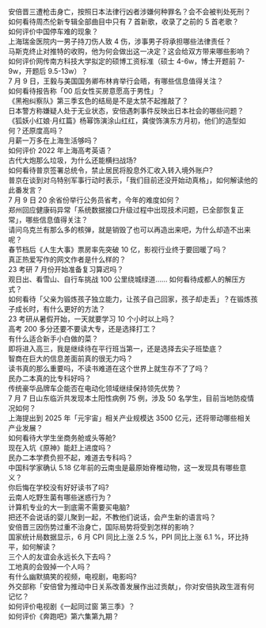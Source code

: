 安倍晋三遭枪击身亡，按照日本法律行凶者涉嫌何种罪名？会不会被判处死刑？  
如何看待周杰伦新专辑全部曲目中只有 7 首新歌，收录了之前的 5 首老歌？  
如何评价中国停车难的现象？  
上海瑞金医院内一男子持刀伤人致 4 伤，涉事男子将承担哪些法律责任？  
马斯克终止对推特的收购，他为何会做出这一决定？这会给双方带来哪些影响？  
如何评价网传南方科技大学拟定的硕博工资标准（硕士 4-6w，博士开题前 7-9w，开题后 9.5-13w）？  
7 月 9 日，王毅与美国国务卿布林肯举行会晤，有哪些信息值得关注？  
如何看待报告称「00 后女性买房意愿高于男性」？  
《黑袍纠察队》第三季玄色的结局是不是太禁不起推敲了？  
日本警方称嫌疑人处于无业状态，安倍遇刺事件反映出日本社会的哪些问题？  
《狐妖小红娘·月红篇》杨幂饰演涂山红红，龚俊饰演东方月初，他们的造型如何？还原度高吗？  
月薪一万多在上海生活够吗？  
如何评价 2022 年上海高考英语？  
古代大炮那么垃圾，为什么还能横扫战场?  
如何看待普京签署总统令，禁止居民将股息外汇收入转入境外账户?  
普京在谈到对乌特别军事行动时表示，「我们目前还没开始动真格」，如何解读他的此番发言？  
7 月 9 日 20 余省份举行公务员省考，今年的难度如何？  
郑州回应健康码异常「系统数据接口升级过程中出现技术问题，已全部恢复正常」，哪些信息值得关注？  
请问乌克兰有那么多的核弹，就是销毁了也可以再造出来吧，为什么却造不出来呢？  
春节档后《人生大事》票房率先突破 10 亿，影视行业终于要回暖了吗？  
真正热爱写作的网文作者是什么样的？  
23 考研 7 月份开始准备复习算迟吗？  
观日出、看雪山、自行车挑战 100 公里绕城绿道...... 如何看待成都人的解压方式？  
如何看待「父亲为锻炼孩子独立能力，让孩子自己回家，孩子却走丢」？在锻炼孩子成长时，有什么更好的方法？  
23 考研从暑假开始，一天就要学习 10 个小时以上吗？  
高考 200 多分还要不要读大专，还是选择打工？  
有什么适合新手小白做的菜？  
即将进入高三，我是继续待在平行班当第一，还是选择去尖子班垫底？  
智商在巨大的信息差面前真的很无力吗？  
读书真的那么重要吗，不读书难道在这个世界上就生存不了了吗？  
民办二本真的比专科好吗？  
传统豪华品牌车企能否在电动化领域继续保持领先优势？  
7 月 7 日山东临沂共发现本土阳性病例 75 例，涉及 50 名学生，目前当地防疫情况如何？  
上海提出到 2025 年「元宇宙」相关产业规模达 3500 亿元，还将带动哪些相关产业发展？  
如何看待大学生坐商务舱或头等舱?  
现在入坑《原神》能赶上进度吗？  
民办二本学费负担不起，难道去专科吗？  
中国科学家确认 5.18 亿年前的云南虫是最原始脊椎动物，这一发现具有哪些意义？  
你后悔在学校没有好好读书了吗?  
云南人吃野生菌有哪些迷惑行为？  
计算机专业的大一到底需不需要买电脑?  
把还不会说话的婴儿聚到一起，不教他们说话，会产生新的语言吗？  
安倍晋三因伤势过重不治身亡，国际局势将受到怎样的影响？  
国家统计局数据显示，6 月 CPI 同比上涨 2.5 %，PPI 同比上涨 6.1 %，环比持平，如何解读？  
三个人的友谊会永远长久下去吗？  
工地真的会毁掉一个人吗？  
有什么幽默搞笑的视频，电视剧，电影吗?  
外交部称「安倍曾为推动中日关系改善发展作出过贡献」，你对安倍执政生涯有何记忆？  
如何评价电视剧《一起同过窗 第三季》？  
如何评价《奔跑吧》第六集第九期？  
